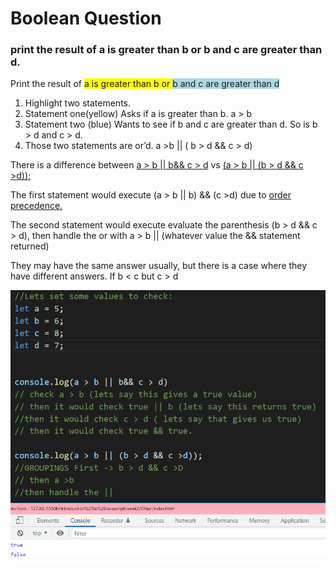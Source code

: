 # Boolean Question
### print the result of a is greater than b or b and c are greater than d.

Print the result of <span style="background-color: yellow"> a is greater than b or </span> <span style="background-color: lightblue"> b and c are greater than d</span>

1.	Highlight two statements. 
2.	Statement one(yellow) Asks if a is greater than b. a > b
3.	Statement two (blue) Wants to see if b and c are greater than d. So is b > d and c > d. 
4.	Those two statements are or’d. a >b || ( b > d && c > d)

There is a difference between <ins>a > b || b&& c > d</ins> vs <ins>(a > b || (b > d && c >d));</ins>

The first statement would execute (a > b || b) && (c >d) due to [order precedence.](https://developer.mozilla.org/en-US/docs/Web/JavaScript/Reference/Operators/Operator_Precedence)

The second statement would execute evaluate the parenthesis (b > d && c > d), then handle the or with a > b || (whatever value the && statement returned)

They may have the same answer usually, but there is a case where they have different answers. If b < c but c > d


![example](boolean.png)
